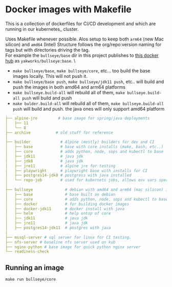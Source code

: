 # Docker images with Makefile

This is a collection of dockerfiles for CI/CD development and which are running in our kubernetes_ cluster.

Uses Makefile whenever possible. Alos setup to keep both `arm64` (new Mac silicon) and `amd64` (Intel)
Structure follows the org/repo:version naming for tags but with directories driving the tag. \
For example the `bullseye/base` dir in this project publishes to [this docker hub](https://hub.docker.com/repository/docker/yakworks/bullseye) as `yakworks/bullseye:base`. \

- `make bullseye/base`, `make bullseye/core`, etc... too build the base images locally. This will not push it. 
- `make bullseye/base push`, `make bullseye/jdk11 push`, etc.. will build and push the images in both amd64 and arm64 platforms
- `make bullseye.build-all` will rebuild all of them, `make bullseye.build-all push` will build and push
- `make bulder.build-all` will rebuild all of them, `make bullseye.build-all push` will build and push.
  the java ones will only support amd64 platform

~~~yaml
├── alpine-jre         # base image for spring/java deployments
│   ├── 11
│   └── 8
├── archive           # old stuff for reference
│
├── builder             # Alpine (mostly) builders for dev and CI 
│   ├── base            # base with core installs (make, bash, etc..)
│   ├── core            # adds python, node, sops and kubectl to base
│   ├── jdk11           # java jdk
│   ├── jdk8            # java jdk
│   ├── jre11           # alpine jre for testing
│   ├── playwright      # playwright base with installs for CI
│   ├── postgres14-jdk8 # postgress with java installed
│   └── repo-job        # used for kubernets jobs, allows env vars specifying what git to down load and run
│ 
├── bullseye              # debian with amd64 and arm64 (mac silicon) images published
│   ├── base              # base built on debian 
│   ├── core              # adds python, node, sops and kubectl to base
│   ├── docker            # for building docker images
│   ├── docker-jdk11      # docker install with java
│   ├── helm              # help ontop of core
│   ├── jdk11             # java jdk
│   ├── jre11             # java jdk
│   ├── postgres14-jdk11  # postgres with java
│   
├── mssql-server # sql server for linux for CI testing. 
├── nfs-server # baseline nfs server used on kub
├── nginx-python # base image for quick python nginx server
└── readiness-check
~~~

## Running an image

`make run bullseye/core`

